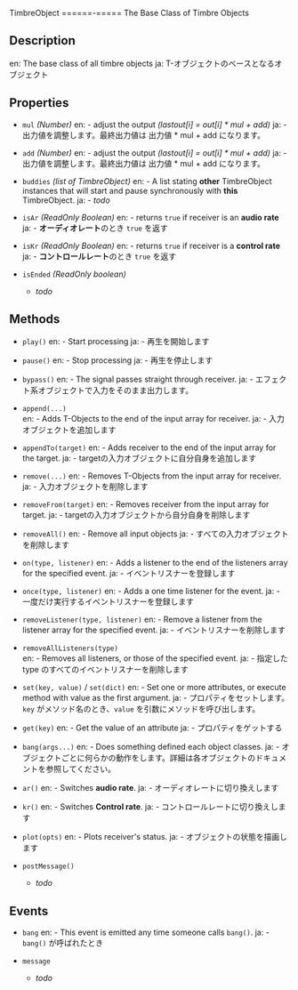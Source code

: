 TimbreObject
======-=====
The Base Class of Timbre Objects

## Description ##
en: The base class of all timbre objects
ja: T-オブジェクトのベースとなるオブジェクト

## Properties ##
- `mul` _(Number)_
en:  - adjust the output _(lastout\[i\] = out\[i\] * mul + add)_
ja:  - 出力値を調整します。最終出力値は 出力値 * mul + add になります。

- `add` _(Number)_
en:  - adjust the output _(lastout\[i\] = out\[i\] * mul + add)_
ja:  - 出力値を調整します。最終出力値は 出力値 * mul + add になります。

- `buddies` _(list of TimbreObject)_
en:  - A list stating **other** TimbreObject instances that will start and pause synchronously with **this** TimbreObject.
ja:  - _todo_

- `isAr` _(ReadOnly Boolean)_
en:  - returns `true` if receiver is an **audio rate**
ja:  - **オーディオレート**のとき `true` を返す

- `isKr` _(ReadOnly Boolean)_
en:  - returns `true` if receiver is a **control rate**
ja:  - **コントロールレート**のとき `true` を返す

- `isEnded` _(ReadOnly boolean)_
  - _todo_

## Methods ##
- `play()`
en:  - Start processing
ja:  - 再生を開始します

- `pause()`
en:  - Stop processing
ja:  - 再生を停止します

- `bypass()`
en:  - The signal passes straight through receiver.
ja:  - エフェクト系オブジェクトで入力をそのまま出力します。

- `append(...)`  
en:  - Adds T-Objects to the end of the input array for receiver.
ja:  - 入力オブジェクトを追加します

- `appendTo(target)`
en:  - Adds receiver to the end of the input array for the target.
ja:  - targetの入力オブジェクトに自分自身を追加します

- `remove(...)`
en:  - Removes T-Objects from the input array for receiver.
ja:  - 入力オブジェクトを削除します

- `removeFrom(target)`
en:  - Removes receiver from the input array for target.
ja:  - targetの入力オブジェクトから自分自身を削除します

- `removeAll()`
en:  - Remove all input objects
ja:  - すべての入力オブジェクトを削除します

- `on(type, listener)`
en:  - Adds a listener to the end of the listeners array for the specified event.
ja:  - イベントリスナーを登録します

- `once(type, listener)`
en:  - Adds a one time listener for the event.
ja:  - 一度だけ実行するイベントリスナーを登録します

- `removeListener(type, listener)`
en:  - Remove a listener from the listener array for the specified event.
ja:  - イベントリスナーを削除します

- `removeAllListeners(type)`  
en:  - Removes all listeners, or those of the specified event.
ja:  - 指定した type のすべてのイベントリスナーを削除します

- `set(key, value)` / `set(dict)`
en:  - Set one or more attributes, or execute method with value as the first argument.
ja:  - プロパティをセットします。`key` がメソッド名のとき、`value` を引数にメソッドを呼び出します。

- `get(key)`
en:  - Get the value of an attribute
ja:  - プロパティをゲットする

- `bang(args...)`
en:  - Does something defined each object classes.
ja:  - オブジェクトごとに何らかの動作をします。詳細は各オブジェクトのドキュメントを参照してください。
  
- `ar()`
en:  - Switches **audio rate**.
ja:  - オーディオレートに切り換えします

- `kr()`
en:  - Switches **Control rate**.
ja:  - コントロールレートに切り換えします

- `plot(opts)`
en:  - Plots receiver's status.
ja:  - オブジェクトの状態を描画します

- `postMessage()`
  - _todo_

## Events ##
- `bang`
en:  - This event is emitted any time someone calls `bang()`.
ja:  - `bang()` が呼ばれたとき

- `message`
  - _todo_
